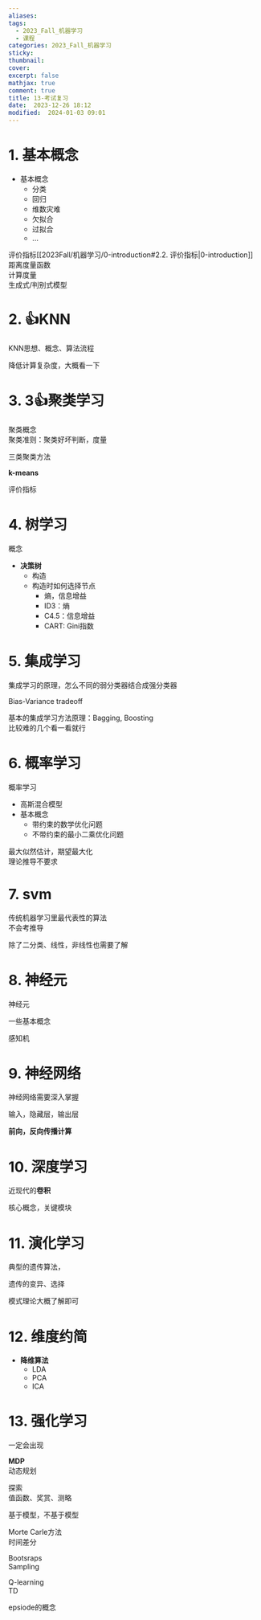 ```yaml
---
aliases: 
tags:
  - 2023_Fall_机器学习
  - 课程
categories: 2023_Fall_机器学习
sticky:
thumbnail:
cover: 
excerpt: false
mathjax: true
comment: true
title: 13-考试复习
date:  2023-12-26 18:12
modified:  2024-01-03 09:01
---
```


# 1. 基本概念

- 基本概念
	- 分类
	- 回归
	- 维数灾难
	- 欠拟合
	- 过拟合
	- ...

评价指标[[2023Fall/机器学习/0-introduction#2.2. 评价指标|0-introduction]]  
距离度量函数  
计算度量  
生成式/判别式模型

# 2. 👍KNN

KNN思想、概念、算法流程

降低计算复杂度，大概看一下

# 3. 3👍聚类学习

聚类概念  
聚类准则：聚类好坏判断，度量

三类聚类方法

**k-means**

评价指标

# 4. 树学习

概念

- **决策树**
	- 构造
	- 构造时如何选择节点
		- 熵，信息增益
		- ID3：熵
		- C4.5：信息增益
		- CART: Gini指数

# 5. 集成学习

集成学习的原理，怎么不同的弱分类器结合成强分类器

Bias-Variance tradeoff

基本的集成学习方法原理：Bagging, Boosting  
比较难的几个看一看就行

# 6. 概率学习

概率学习

- 高斯混合模型
- 基本概念
	- 带约束的数学优化问题
	- 不带约束的最小二乘优化问题

最大似然估计，期望最大化  
理论推导不要求

# 7. svm

传统机器学习里最代表性的算法  
不会考推导

除了二分类、线性，非线性也需要了解

# 8. 神经元

神经元

一些基本概念

感知机

# 9. 神经网络

神经网络需要深入掌握

输入，隐藏层，输出层

**前向，反向传播计算**

# 10. 深度学习

近现代的**卷积**

核心概念，关键模块

# 11. 演化学习

典型的遗传算法，

遗传的变异、选择

模式理论大概了解即可

# 12. 维度约简

- **降维算法**
	- LDA
	- PCA
	- ICA

# 13. 强化学习

一定会出现

**MDP**  
动态规划

探索  
值函数、奖赏、测略

基于模型，不基于模型

Morte Carle方法  
时间差分

Bootsraps  
Sampling

Q-learning  
TD

epsiode的概念
